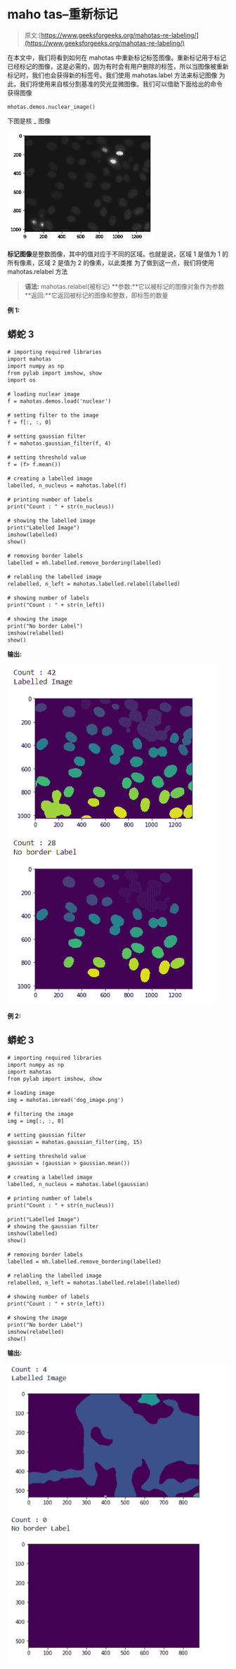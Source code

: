 # maho tas–重新标记

> 原文:[https://www.geeksforgeeks.org/mahotas-re-labeling/](https://www.geeksforgeeks.org/mahotas-re-labeling/)

在本文中，我们将看到如何在 mahotas 中重新标记标签图像。重新标记用于标记已经标记的图像，这是必需的，因为有时会有用户删除的标签，所以当图像被重新标记时，我们也会获得新的标签号。我们使用 mahotas.label 方法来标记图像
为此，我们将使用来自核分割基准的荧光显微图像。我们可以借助下面给出的命令
获得图像

```
mhotas.demos.nuclear_image()
```

下图是核 _ 图像

![](img/2d9f2099be91821b3aa41b61a692af29.png)

**标记图像**是整数图像，其中的值对应于不同的区域。也就是说，区域 1 是值为 1 的所有像素，区域 2 是值为 2 的像素，以此类推
为了做到这一点，我们将使用 mahotas.relabel 方法

> **语法:** mahotas.relabel(被标记)
> **参数:**它以被标记的图像对象作为参数
> **返回:**它返回被标记的图像和整数，即标签的数量

**例 1:**

## 蟒蛇 3

```
# importing required libraries
import mahotas
import numpy as np
from pylab import imshow, show
import os

# loading nuclear image
f = mahotas.demos.load('nuclear')

# setting filter to the image
f = f[:, :, 0]

# setting gaussian filter
f = mahotas.gaussian_filter(f, 4)

# setting threshold value
f = (f> f.mean())

# creating a labelled image
labelled, n_nucleus = mahotas.label(f)

# printing number of labels
print("Count : " + str(n_nucleus))

# showing the labelled image
print("Labelled Image")
imshow(labelled)
show()

# removing border labels
labelled = mh.labelled.remove_bordering(labelled)

# relabling the labelled image
relabelled, n_left = mahotas.labelled.relabel(labelled)

# showing number of labels
print("Count : " + str(n_left))

# showing the image
print("No border Label")
imshow(relabelled)
show()
```

**输出:**

![](img/d53268cba824f9594c5c4b716241b7bf.png)

**例 2:**

## 蟒蛇 3

```
# importing required libraries
import numpy as np
import mahotas
from pylab import imshow, show

# loading image
img = mahotas.imread('dog_image.png')

# filtering the image
img = img[:, :, 0]

# setting gaussian filter
gaussian = mahotas.gaussian_filter(img, 15)

# setting threshold value
gaussian = (gaussian > gaussian.mean())

# creating a labelled image
labelled, n_nucleus = mahotas.label(gaussian)

# printing number of labels
print("Count : " + str(n_nucleus))

print("Labelled Image")
# showing the gaussian filter
imshow(labelled)
show()

# removing border labels
labelled = mh.labelled.remove_bordering(labelled)

# relabling the labelled image
relabelled, n_left = mahotas.labelled.relabel(labelled)

# showing number of labels
print("Count : " + str(n_left))

# showing the image
print("No border Label")
imshow(relabelled)
show()
```

**输出:**

![](img/fd23165fe454c0b2fb51b8913b606fe8.png)